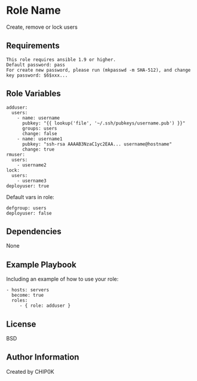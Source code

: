 Role Name
=========

Create, remove or lock users

Requirements
------------

    This role requires ansible 1.9 or higher.
    Default password: pass
    For create new password, please run (mkpasswd -m SHA-512), and change key password: $6$xxx...

Role Variables
--------------

    adduser:
      users:
        - name: username
          pubkey: "{{ lookup('file', '~/.ssh/pubkeys/username.pub') }}"
          groups: users
          change: false
        - name: username1
          pubkey: "ssh-rsa AAAAB3NzaC1yc2EAA... username@hostname"
          change: true
    rmuser:
      users:
        - username2
    lock:
      users:
        - username3
    deployuser: true

Default vars in role:

    defgroup: users  
    deployuser: false  

Dependencies
------------

None

Example Playbook
----------------

Including an example of how to use your role:

    - hosts: servers
      become: true
      roles:
         - { role: adduser }

License
-------

BSD

Author Information
------------------

Created by CHIP0K
